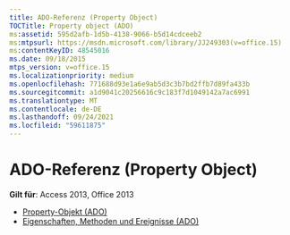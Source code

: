 ```yaml
---
title: ADO-Referenz (Property Object)
TOCTitle: Property object (ADO)
ms:assetid: 595d2afb-1d5b-4138-9066-b5d14cdceeb2
ms:mtpsurl: https://msdn.microsoft.com/library/JJ249303(v=office.15)
ms:contentKeyID: 48545016
ms.date: 09/18/2015
mtps_version: v=office.15
ms.localizationpriority: medium
ms.openlocfilehash: 771688d93e1a6e9ab5d3c3b7bd2ffb7d89fa433b
ms.sourcegitcommit: a1d9041c20256616c9c183f7d1049142a7ac6991
ms.translationtype: MT
ms.contentlocale: de-DE
ms.lasthandoff: 09/24/2021
ms.locfileid: "59611875"
---
```

# <a name="property-object-ado-reference"></a>ADO-Referenz (Property Object)

**Gilt für**: Access 2013, Office 2013

- [Property-Objekt (ADO)](property-object-ado.md)
- [Eigenschaften, Methoden und Ereignisse (ADO)](property-properties-methods-and-events-ado.md)

